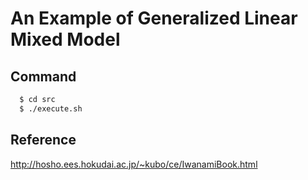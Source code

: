 An Example of Generalized Linear Mixed Model
===================================================

Command
---------------------------------------------------

```bash
  $ cd src
  $ ./execute.sh
```

Reference
---------------------------------------------------

http://hosho.ees.hokudai.ac.jp/~kubo/ce/IwanamiBook.html
